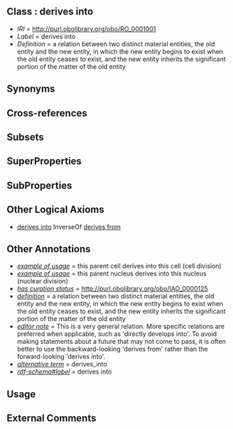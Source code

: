 
## Class : derives into

 * *IRI* = http://purl.obolibrary.org/obo/RO_0001001
 * *Label* = derives into
 * *Definition* = a relation between two distinct material entities, the old entity and the new entity, in which the new entity begins to exist when the old entity ceases to exist, and the new entity inherits the significant portion of the matter of the old entity

## Synonyms


## Cross-references


## Subsets


## SuperProperties


## SubProperties


## Other Logical Axioms

 * [derives into](../../RO/01/RO_0001001.md) InverseOf [derives from](../../RO/00/RO_0001000.md)

## Other Annotations

 * *[example of usage](../../IAO/12/IAO_0000112.md)* = this parent cell derives into this cell (cell division)
 * *[example of usage](../../IAO/12/IAO_0000112.md)* = this parent nucleus derives into this nucleus (nuclear division)
 * *[has curation status](../../IAO/14/IAO_0000114.md)* = http://purl.obolibrary.org/obo/IAO_0000125
 * *[definition](../../IAO/15/IAO_0000115.md)* = a relation between two distinct material entities, the old entity and the new entity, in which the new entity begins to exist when the old entity ceases to exist, and the new entity inherits the significant portion of the matter of the old entity
 * *[editor note](../../IAO/16/IAO_0000116.md)* = This is a very general relation. More specific relations are preferred when applicable, such as 'directly develops into'. To avoid making statements about a future that may not come to pass, it is often better to use the backward-looking 'derives from' rather than the forward-looking 'derives into'.
 * *[alternative term](../../IAO/18/IAO_0000118.md)* = derives_into
 * *[rdf-schema#label](../../el/rdf-schema#label.md)* = derives into

## Usage


## External Comments

